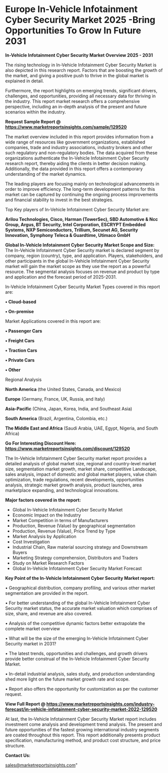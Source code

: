 # Europe In-Vehicle Infotainment Cyber Security Market 2025 -Bring Opportunities To Grow In Future 2031

<Strong> In-Vehicle Infotainment Cyber Security Market Overview 2025 - 2031</strong>

The rising technology in In-Vehicle Infotainment Cyber Security Market is also depicted in this research report. Factors that are boosting the growth of the market, and giving a positive push to thrive in the global market is explained in detail.

Furthermore, the report highlights on emerging trends, significant drivers, challenges, and opportunities, providing all necessary data for thriving in the industry. This report market research offers a comprehensive perspective, including an in-depth analysis of the present and future scenarios within the industry.

<strong>Request Sample Report @ <a href=https://www.marketreportsinsights.com/sample/129520>https://www.marketreportsinsights.com/sample/129520</a></strong>

The market overview included in this report provides information from a wide range of resources like government organizations, established companies, trade and industry associations, industry brokers and other such regulatory and non-regulatory bodies. The data acquired from these organizations authenticate the In-Vehicle Infotainment Cyber Security research report, thereby aiding the clients in better decision making. Additionally, the data provided in this report offers a contemporary understanding of the market dynamics.

The leading players are focusing mainly on technological advancements in order to improve efficiency. The long-term development patterns for this market can be captured by continuing the ongoing process improvements and financial stability to invest in the best strategies.

Top Key players of In-Vehicle Infotainment Cyber Security Market are:

<strong>Arilou Technologies, Cisco, Harman (TowerSec), SBD Automotive & Ncc Group, Argus, BT Security, Intel Corporation, ESCRYPT Embedded Systems, NXP Semiconductors, Trillium, Secunet AG, Security Innovation, Symphony Teleca & Guardtime, Utimaco GmbH</strong>

<strong><b>Global In-Vehicle Infotainment Cyber Security Market Scope and Size:</b></strong>
The In-Vehicle Infotainment Cyber Security market is declared segment by company, region (country), type, and application. Players, stakeholders, and other participants in the global In-Vehicle Infotainment Cyber Security market will gain the market scope as they use the report as a powerful resource. The segmental analysis focuses on revenue and product by type and application and the forecast period of 2025-2031.

In-Vehicle Infotainment Cyber Security Market Types covered in this report are:

<strong>• Cloud-based

• On-premise</strong>

Market Applications covered in this report are:

<strong>• Passenger Cars

• Freight Cars

• Traction Cars

• Private Cars

• Other</strong> 

Regional Analysis

<strong>North America</strong> (the United States, Canada, and Mexico)

<strong>Europe</strong> (Germany, France, UK, Russia, and Italy)

<strong>Asia-Pacific</strong> (China, Japan, Korea, India, and Southeast Asia)

<strong>South America</strong> (Brazil, Argentina, Colombia, etc.)

<strong>The Middle East and Africa</strong> (Saudi Arabia, UAE, Egypt, Nigeria, and South Africa)

<strong>Go For Interesting Discount Here: <a href=https://www.marketreportsinsights.com/discount/129520>https://www.marketreportsinsights.com/discount/129520</a></strong>

The In-Vehicle Infotainment Cyber Security market report provides a detailed analysis of global market size, regional and country-level market size, segmentation market growth, market share, competitive Landscape, sales analysis, impact of domestic and global market players, value chain optimization, trade regulations, recent developments, opportunities analysis, strategic market growth analysis, product launches, area marketplace expanding, and technological innovations.

<strong><b>Major factors covered in the report:</b></strong>
<ul>
  <li>Global In-Vehicle Infotainment Cyber Security Market </li>
  <li>Economic Impact on the Industry</li>
  <li>Market Competition in terms of Manufacturers</li>
  <li>Production, Revenue (Value) by geographical segmentation</li>
  <li>Production, Revenue (Value), Price Trend by Type</li>
  <li>Market Analysis by Application</li>
  <li>Cost Investigation</li>
  <li>Industrial Chain, Raw material sourcing strategy and Downstream Buyers</li>
  <li>Marketing Strategy comprehension, Distributors and Traders</li>
  <li>Study on Market Research Factors</li>
  <li>Global In-Vehicle Infotainment Cyber Security Market Forecast</li>
</ul>

<strong><b>Key Point of the In-Vehicle Infotainment Cyber Security Market report:</b></strong>

• Geographical distribution, company profiling, and various other market segmentation are provided in the report.

• For better understanding of the global In-Vehicle Infotainment Cyber Security market status, the accurate market valuation which comprises of size, share, and revenue are also covered.

• Analysis of the competitive dynamic factors better extrapolate the complete market overview

• What will be the size of the emerging In-Vehicle Infotainment Cyber Security market in 2031?

• The latest trends, opportunities and challenges, and growth drivers provide better construal of the In-Vehicle Infotainment Cyber Security Market.

• In-detail industrial analysis, sales study, and production understanding shed more light on the future market growth rate and scope.

• Report also offers the opportunity for customization as per the customer request.

<strong><b>View Full Report @ <a href=https://www.marketreportsinsights.com/industry-forecast/in-vehicle-infotainment-cyber-security-market-2022-129520>https://www.marketreportsinsights.com/industry-forecast/in-vehicle-infotainment-cyber-security-market-2022-129520</a></b></strong>


At last, the In-Vehicle Infotainment Cyber Security Market report includes investment come analysis and development trend analysis. The present and future opportunities of the fastest growing international industry segments are coated throughout this report. This report additionally presents product specification, manufacturing method, and product cost structure, and price structure.

<strong>Contact Us:</strong>

sales@marketreportsinsights.com"
